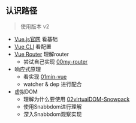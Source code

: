 ## 认识路径

>  使用版本 v2



- [Vue.js官网](https://vuejs.org/v2/guide/) 看基础
- [Vue CLI](https://cli.vuejs.org/guide/) 看配置
- [Vue Router](https://router.vuejs.org/guide/) 理解router
  - 尝试自己实现 [00my-router](./00my-router)
- 响应式原理
  - 看实现 [01min-vue](./01min-vue) 
  - watcher & dep 进行配合
- 虚拟DOM
  - 理解为什么要使用 [02virtualDOM-Snowpack](./02virtualDOM-Snowpack)
  - 使用Snabbdom进行理解
  - 深入Snabbdom观察实现






